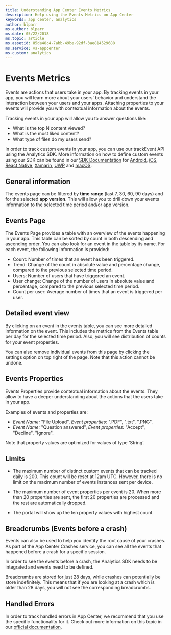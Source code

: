 ```yaml
---
title: Understanding App Center Events Metrics
description: Help using the Events Metrics on App Center
keywords: app center, analytics
author: blparr
ms.author: blparr
ms.date: 05/22/2018
ms.topic: article
ms.assetid: 85da48c4-7abb-49be-92df-3ae814529688
ms.service: vs-appcenter
ms.custom: analytics
---
```


# Events Metrics

Events are actions that users take in your app. By tracking events in your app, you will learn more about your users' behavior and understand the interaction between your users and your apps. Attaching properties to your events will provide you with contextual information about the events.

Tracking events in your app will allow you to answer questions like:

- What is the top N content viewed?
- What is the most liked content?
- What type of files do my users send?

In order to track custom events in your app, you can use our trackEvent API using the Analytics SDK. More information on how to define custom events using our SDK can be found in our [SDK Documentation](~/sdk/index.md) for [Android](~/sdk/analytics/android.md), [iOS](~/sdk/analytics/ios.md), [React Native](~/sdk/analytics/react-native.md), [Xamarin](~/sdk/analytics/xamarin.md), [UWP](~/sdk/analytics/uwp.md) and [macOS](~/sdk/analytics/macos.md).

## General information

The events page can be filtered by **time range** (last 7, 30, 60, 90 days) and for the selected **app version**. This will allow you to drill down your events information to the selected time period and/or app version.

## Events Page

The Events Page provides a table with an overview of the events happening in your app. This table can be sorted by count in both descending and ascending order. You can also look for an event in the table by its name. For each event, the following information is provided:

- Count: Number of times that an event has been triggered.
- Trend: Change of the count in absolute value and percentage change, compared to the previous selected time period.
- Users: Number of users that have triggered an event.
- User change: Change of the number of users in absolute value and percentage, compared to the previous selected time period.
- Count per user: Average number of times that an event is triggered per user.

## Detailed event view

By clicking on an event in the events table, you can see more detailed information on the event.
This includes the metrics from the Events table per day for the selected time period.
Also, you will see distribution of counts for your event properties.

You can also remove individual events from this page by clicking the settings option on top right of the page. Note that this action cannot be undone.

## Events Properties

Events Properties provide contextual information about the events. They allow to have a deeper understanding about the actions that the users take in your app.

Examples of events and properties are:

- *Event Name:* "File Upload", *Event properties:* ".PDF", ".txt", ".PNG".
- *Event Name:* "Question answered", *Event properties:* "Accept", "Decline", "Ignore".

Note that property values are optimized for values of type 'String'.

## Limits

- The maximum number of distinct custom events that can be tracked daily is 200. This count will be reset at 12am UTC. However, there is no limit on the maximum number of events instances sent per device.
- The maximum number of event properties per event is 20. When more than 20 properties are sent, the first 20 properties are processed and the rest are automatically dropped.

- The portal will show up the ten property values with highest count.

## Breadcrumbs (Events before a crash)

Events can also be used to help you identify the root cause of your crashes. As part of the App Center Crashes service, you can see all the events that happened before a crash for a specific session.

In order to see the events before a crash, the Analytics SDK needs to be integrated and events need to be defined.

Breadcrumbs are stored for just 28 days, while crashes can potentially be store indefinitely. This means that if you are looking at a crash which is older than 28 days, you will not see the corresponding breadcrumbs.

## Handled Errors

In order to track handled errors in App Center, we recommend that you use the specific functionality for it. Check out more information on this topic in our [official documentation](~/diagnostics/index.md#errors).
